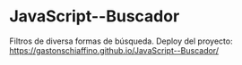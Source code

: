 # JavaScript--Buscador
Filtros de diversa formas de búsqueda.
Deploy del proyecto: https://gastonschiaffino.github.io/JavaScript--Buscador/
